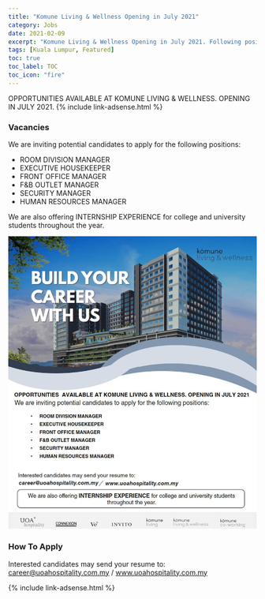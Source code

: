```yaml
---
title: "Komune Living & Wellness Opening in July 2021" 
category: Jobs 
date: 2021-02-09
excerpt: "Komune Living & Wellness Opening in July 2021. Following positions are available. Internship experience for college and university students also" 
tags: [Kuala Lumpur, Featured] 
toc: true 
toc_label: TOC 
toc_icon: "fire" 
--- 
```


OPPORTUNITIES AVAILABLE AT KOMUNE LIVING & WELLNESS. OPENING IN JULY 2021.
{% include link-adsense.html %} 

### Vacancies
We are inviting potential candidates to apply for the following positions:
* ROOM DIVISION MANAGER
* EXECUTIVE HOUSEKEEPER
* FRONT OFFICE MANAGER
* F&B OUTLET MANAGER
* SECURITY MANAGER
* HUMAN RESOURCES MANAGER

We are also offering INTERNSHIP EXPERIENCE for college and university students throughout the year.

![Komune Living & Wellness Opening in July 2021!](/assets/images/2021-02/komune-living-wellness-vacancies-july-2021.jpg "Komune Living & Wellness Opening in July 2021")

### How To Apply
Interested candidates may send your resume to:
career@uoahospitality.com.my / www.uoahospitality.com.my

{% include link-adsense.html %} 